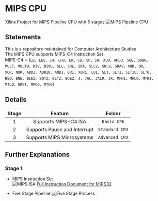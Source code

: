 # MIPS CPU
Xilinx Project for MIPS Pipeline CPU with 5 stages
![MIPS Pipeline CPU](http://www.evangelopoulos.net/wp-content/uploads/2015/03/qC8uK.jpg)
## Statements
This is a repository maintained for Computer Architecture Studies  
The MIPS CPU supports MIPS-C4 Instruction Set  
MIPS-C4 = {`LB`、`LBU`、`LH`、`LHU`、`LW`、`SB`、`SH`、`SW`、`ADD`、`ADDU`、`SUB`、`SUBU`、`MULT`、`MULTU`、`DIV`、`DIVU`、`SLL`、`SRL`、`SRA`、`SLLV`、`SRLV`、`SRAV`、`AND`、`OR`、`XOR`、`NOR`、`ADDI`、`ADDIU`、`ANDI`、`ORI`、`XORI`、`LUI`、`SLT`、`SLTI`、`SLTIU`、`SLTU`、`BEQ`、`BNE`、`BLEZ`、`BGTZ`、`BLTZ`、`BGEZ`、`J`、`JAL`、`JALR`、`JR`、`MFHI`、`MFLO`、`MTHI`、`MTLO`、`ERET`、`MFC0`、`MTC0`}  

## Details
| Stage | Feature | Folder |
| :-: | :-: | :-: |
| 1 | Supports MIPS-C4 ISA | `Basic CPU` |
| 2 | Supports Pause and Interrupt | `Standard CPU` |
| 3 | Supports MIPS Microsystems | `Advanced CPU` |

## Further Explanations
### Stage 1
* MIPS Instruction Set  
![MIPS ISA](http://images.slideplayer.com/36/10672563/slides/slide_45.jpg)
[Full Instruction Document for MIPS32](https://www.cs.cornell.edu/courses/cs3410/2008fa/MIPS_Vol2.pdf)

* Five Stage Pipeline
![Five Stage Process](https://qph.ec.quoracdn.net/main-qimg-696a7840fbcca52be4681b8396a4d80b)
